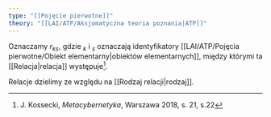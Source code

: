 ```yaml
---
type: "[[Pojęcie pierwotne]]"
theory: "[[LAI/ATP/Aksjomatyczna teoria poznania|ATP]]"
---
```

Oznaczamy $r_{ks}$, gdzie $_k$ i $_s$ oznaczają identyfikatory [[LAI/ATP/Pojęcia pierwotne/Obiekt elementarny|obiektów elementarnych]], między którymi ta [[Relacja|relacja]] występuje[^1].

Relacje dzielimy ze względu na [[Rodzaj relacji|rodzaj]].

[^1]: J. Kossecki, *Metacybernetyka*, Warszawa 2018, s. 21, s.22